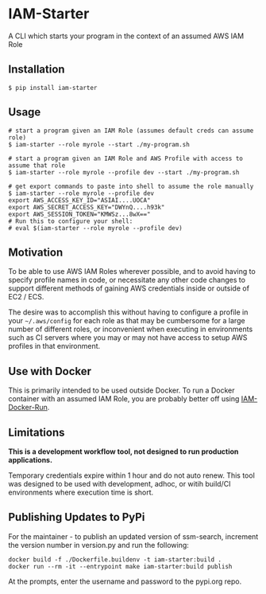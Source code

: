 # IAM-Starter

A CLI which starts your program in the context of an assumed AWS IAM Role

## Installation

```shell
$ pip install iam-starter
```

## Usage

```shell
# start a program given an IAM Role (assumes default creds can assume role)
$ iam-starter --role myrole --start ./my-program.sh

# start a program given an IAM Role and AWS Profile with access to assume that role
$ iam-starter --role myrole --profile dev --start ./my-program.sh

# get export commands to paste into shell to assume the role manually
$ iam-starter --role myrole --profile dev
export AWS_ACCESS_KEY_ID="ASIAI....UOCA"
export AWS_SECRET_ACCESS_KEY="DWYnQ....h93k"
export AWS_SESSION_TOKEN="KMWSz...8wX=="
# Run this to configure your shell:
# eval $(iam-starter --role myrole --profile dev)
```

## Motivation

To be able to use AWS IAM Roles wherever possible, and to avoid having to specify profile names in code, or necessitate any other code changes to support different methods of gaining AWS credentials inside or outside of EC2 / ECS.

The desire was to accomplish this without having to configure a profile in your `~/.aws/config` for each role as that may be cumbersome for a large number of different roles, or inconvenient when executing in environments such as CI servers where you may or may not have access to setup AWS profiles in that environment.

## Use with Docker

This is primarily intended to be used outside Docker.  To run a Docker container with an assumed IAM Role, you are probably better off using [IAM-Docker-Run](https://github.com/billtrust/iam-docker-run).

## Limitations

**This is a development workflow tool, not designed to run production applications.**

Temporary credentials expire within 1 hour and do not auto renew.  This tool was designed to be used with development, adhoc, or witih build/CI environments where execution time is short.

## Publishing Updates to PyPi

For the maintainer - to publish an updated version of ssm-search, increment the version number in version.py and run the following:

```shell
docker build -f ./Dockerfile.buildenv -t iam-starter:build .
docker run --rm -it --entrypoint make iam-starter:build publish
```

At the prompts, enter the username and password to the pypi.org repo.
